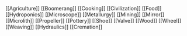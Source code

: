 [[Agriculture]]
[[Boomerang]]
[[Cooking]]
[[Civilization]]
[[Food]]
[[Hydroponics]]
[[Microscope]]
[[Metallurgy]]
[[Mining]]
[[Mirror]]
[[Microlith]]
[[Propeller]]
[[Pottery]]
[[Shoe]]
[[Valve]]
[[Wood]]
[[Wheel]]
[[Weaving]]
[[Hydraulics]]
[[Cremation]]
